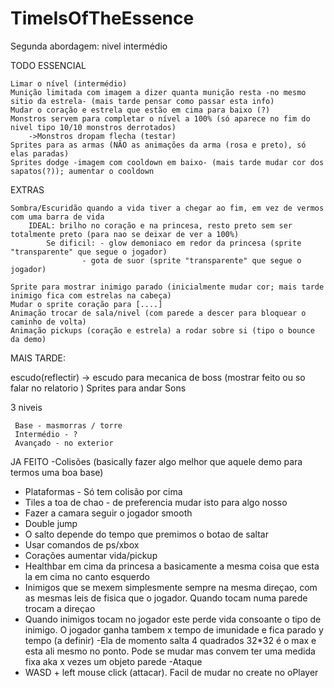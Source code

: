 # TimeIsOfTheEssence
Segunda abordagem: nivel intermédio


TODO ESSENCIAL
	
	Limar o nível (intermédio)
	Munição limitada com imagem a dizer quanta munição resta -no mesmo sitio da estrela- (mais tarde pensar como passar esta info)
	Mudar o coração e estrela que estão em cima para baixo (?)
	Monstros servem para completar o nível a 100% (só aparece no fim do nivel tipo 10/10 monstros derrotados)
		->Monstros dropam flecha (testar)
	Sprites para as armas (NÃO as animações da arma (rosa e preto), só elas paradas)
	Sprites dodge -imagem com cooldown em baixo- (mais tarde mudar cor dos sapatos(?)); aumentar o cooldown

	
 
 EXTRAS
 	
	Sombra/Escuridão quando a vida tiver a chegar ao fim, em vez de vermos com uma barra de vida
		IDEAL: brilho no coração e na princesa, resto preto sem ser totalmente preto (para nao se deixar de ver a 100%)
			Se dificil: - glow demoniaco em redor da princesa (sprite "transparente" que segue o jogador)
				    - gota de suor (sprite "transparente" que segue o jogador)
	
	Sprite para mostrar inimigo parado (inicialmente mudar cor; mais tarde inimigo fica com estrelas na cabeça)
	Mudar o sprite coração para [....]
	Animação trocar de sala/nivel (com parede a descer para bloquear o caminho de volta)
	Animação pickups (coração e estrela) a rodar sobre si (tipo o bounce da demo)
 
 
 
 
 
 
 MAIS TARDE:
 
 
 escudo(reflectir) -> escudo para mecanica de boss (mostrar feito ou so falar no relatorio )
 Sprites para andar
 Sons
 
 3 niveis

	 Base - masmorras / torre
	 Intermédio - ?
	 Avançado - no exterior









JA FEITO
-Colisões (basically fazer algo melhor que aquele demo para termos uma boa base)
- Plataformas - Só tem colisão por cima
- Tiles a toa de chao - de preferencia mudar isto para algo nosso
- Fazer a camara seguir o jogador smooth
- Double jump
- O salto depende do tempo que premimos o botao de saltar
- Usar comandos de ps/xbox
- Corações aumentar vida/pickup
- Healthbar em cima da princesa a basicamente a mesma coisa que esta la em cima no canto esquerdo
- Inimigos que se mexem simplesmente sempre na mesma direçao, com as mesmas leis de fisica que o jogador. Quando tocam numa parede trocam a direçao
- Quando inimigos tocam no jogador este perde vida consoante o tipo de inimigo. O jogador ganha tambem x tempo de imunidade e fica parado y tempo (a definir)
-Ela de momento salta 4 quadrados 32*32 é o max e esta ali mesmo no ponto. Pode se mudar mas convem ter uma medida fixa aka x vezes um objeto parede
-Ataque
- WASD + left mouse click (attacar). Facil de mudar no create no oPlayer
